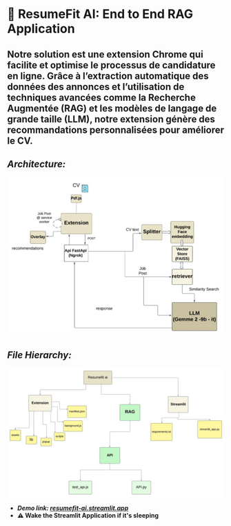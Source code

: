 # **🚀 ResumeFit AI: End to End RAG Application**

## Notre solution est une extension Chrome qui facilite et optimise le processus de candidature en ligne. Grâce à l’extraction automatique des données des annonces et l’utilisation de techniques avancées comme la Recherche Augmentée (RAG) et les modèles de langage de grande taille (LLM), notre extension génère des recommandations personnalisées pour améliorer le CV.

## ***Architecture:***

![Architecture](Extension/assets/architecture.jpeg)

## ***File Hierarchy:***

![file](Extension/assets/file-hierarchy.jpeg)
  *  ***Demo link: [resumefit-ai.streamlit.app](https://resumefit-ai.streamlit.app/)***
  * **⚠️ Wake the Streamlit Application if it's sleeping**